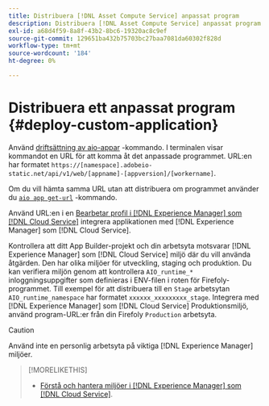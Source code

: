 ```yaml
---
title: Distribuera [!DNL Asset Compute Service] anpassat program
description: Distribuera [!DNL Asset Compute Service] anpassat program.
exl-id: a68d4f59-8a8f-43b2-8bc6-19320ac8c9ef
source-git-commit: 129651ba432b75703bc27baa7081da60302f828d
workflow-type: tm+mt
source-wordcount: '184'
ht-degree: 0%

---
```


# Distribuera ett anpassat program {#deploy-custom-application}

Använd [driftsättning av aio-appar](https://github.com/adobe/aio-cli#aio-appdeploy) -kommando. I terminalen visar kommandot en URL för att komma åt det anpassade programmet. URL:en har formatet `https://[namespace].adobeio-static.net/api/v1/web/[appname]-[appversion]/[workername]`.

Om du vill hämta samma URL utan att distribuera om programmet använder du [`aio app get-url`](https://github.com/adobe/aio-cli#aio-app-get-url-action) -kommando.

Använd URL:en i en [Bearbetar profil i [!DNL Experience Manager] som [!DNL Cloud Service]](https://experienceleague.adobe.com/docs/experience-manager-cloud-service/assets/manage/asset-microservices-configure-and-use.html) integrera applikationen med [!DNL Experience Manager] som [!DNL Cloud Service].

Kontrollera att ditt App Builder-projekt och din arbetsyta motsvarar [!DNL Experience Manager] som [!DNL Cloud Service] miljö där du vill använda åtgärden. Den har olika miljöer för utveckling, staging och produktion. Du kan verifiera miljön genom att kontrollera `AIO_runtime_*` inloggningsuppgifter som definieras i ENV-filen i roten för Firefoly-programmet. Till exempel för att distribuera till en `Stage` arbetsytan `AIO_runtime_namespace` har formatet `xxxxxx_xxxxxxxxx_stage`. Integrera med [!DNL Experience Manager] som [!DNL Cloud Service] Produktionsmiljö, använd program-URL:er från din Firefoly `Production` arbetsyta.

>[!CAUTION]
>
>Använd inte en personlig arbetsyta på viktiga [!DNL Experience Manager] miljöer.

>[!MORELIKETHIS]
>
>* [Förstå och hantera miljöer i [!DNL Experience Manager] som [!DNL Cloud Service]](https://experienceleague.adobe.com/docs/experience-manager-cloud-service/implementing/using-cloud-manager/manage-environments.html).

